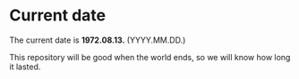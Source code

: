 # Current date

The current date is **1972.08.13.** (YYYY.MM.DD.)

This repository will be good when the world ends, so we will know how long it lasted.